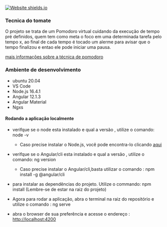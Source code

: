 [![Website shields.io](https://img.shields.io/website-up-down-green-red/http/shields.io.svg)](https://pomodoro-project.herokuapp.com/)

### Tecnica do tomate

O projeto se trata de um Pomodoro virtual cuidando da execução de tempo pré definidos, quem tem como meta o foco em uma determinada tarefa pelo tempo x, ao final de cada tempo é tocado um alerme para avisar que o tempo finalizou e entao ele pode iniciar uma pausa. 

[mais informações sobre a técnica de pomodoro](https://pt.wikipedia.org/wiki/T%C3%A9cnica_pomodoro)


### Ambiente de desenvolvimento

 - ubuntu 20.04
 - VS Code
 - Node.js 16.4.1 
 - Angular 12.1.3
 - Angular Material
 - Ngxs  

#### Rodando a aplicação localmente

- verifque se o node esta instalado e qual a versão , utilize o comando: node -v
    - Caso precise instalar o Node.js, você pode encontra-lo clicando [aqui](https://nodejs.org/en/download/current/)

- verifque se o Angular/cli esta instalado e qual a versão , utilize o comando: ng version
    - Caso precise instalar o Angular/cli,basta utilizar o comando : npm install -g @angular/cli

- para instalar as dependências do projeto. Utilize o commando: npm install (Lembre-se de estar na raiz do projeto)

- Agora para rodar a aplicação, abra o terminal na raiz do repositório e utilize o comando : ng serve 

- abra o browser de sua preferência e acesse o endereço : [http://localhost:4200](http://localhost:4200)
